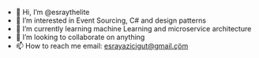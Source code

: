 - 👋 Hi, I’m @esraythelite
- 👀 I’m interested in Event Sourcing, C# and design patterns
- 🌱 I’m currently learning machine Learning and microservice architecture
- 💞️ I’m looking to collaborate on anything
- 📫 How to reach me email: esrayazicigut@gmail.çöm

<!---
esraythelite/esraythelite is a ✨ special ✨ repository because its `README.md` (this file) appears on your GitHub profile.
You can click the Preview link to take a look at your changes.
--->
